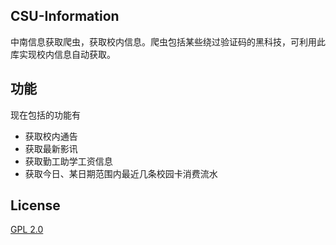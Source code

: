 ## CSU-Information

中南信息获取爬虫，获取校内信息。爬虫包括某些绕过验证码的黑科技，可利用此库实现校内信息自动获取。

## 功能

现在包括的功能有
* 获取校内通告
* 获取最新影讯
* 获取勤工助学工资信息
* 获取今日、某日期范围内最近几条校园卡消费流水

## License

[GPL 2.0](http://opensource.org/licenses/GPL-2.0)